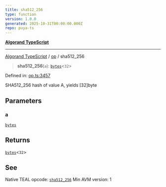 ```yaml
---
title: sha512_256
type: function
version: 1.0.0
generated: 2025-10-31T00:00:00.000Z
repo: puya-ts
---
```


[**Algorand TypeScript**](/reference/algorand-typescript/api/readme/)

---

[Algorand TypeScript](docs/_md/modules) / [op](docs/_md/op/README) / sha512_256

> **sha512_256**(`a`): [`bytes`](/reference/algorand-typescript/api/index/type-aliases/bytes/)\<`32`\>

Defined in: [op.ts:3457](https://github.com/algorandfoundation/puya-ts/blob/main/packages/algo-ts/src/op.ts#L3457)

SHA512_256 hash of value A, yields [32]byte

## Parameters

### a

[`bytes`](/reference/algorand-typescript/api/index/type-aliases/bytes/)

## Returns

[`bytes`](/reference/algorand-typescript/api/index/type-aliases/bytes/)\<`32`\>

## See

Native TEAL opcode: [`sha512_256`](https://dev.algorand.co/reference/algorand-teal/opcodes#sha512_256)
Min AVM version: 1
